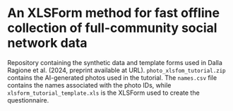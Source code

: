 # An XLSForm method for fast offline collection of full-community social network data

Repository containing the synthetic data and template forms used in Dalla Ragione et al. (2024, preprint available at URL).
`photo_xlsfom_tutorial.zip` contains the AI-generated photos used in the tutorial. The `names.csv` file contains the names associated with the photo IDs, while `xlsform_tutorial_template.xls` is the XLSForm used to create the questionnaire.

